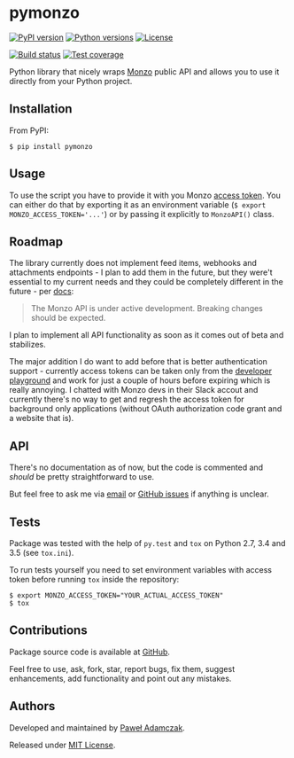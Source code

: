 # pymonzo
[![PyPI version](https://img.shields.io/pypi/v/pymonzo.svg)][pypi]
[![Python versions](https://img.shields.io/pypi/pyversions/pymonzo.svg)][pypi]
[![License](https://img.shields.io/github/license/pawelad/pymonzo.svg)][license]

[![Build status](https://img.shields.io/travis/pawelad/pymonzo.svg)][travis]
[![Test coverage](https://img.shields.io/coveralls/pawelad/pymonzo.svg)][coveralls]

Python library that nicely wraps [Monzo][monzo] public API and allows you to use
it directly from your Python project.

## Installation
From PyPI:
```
$ pip install pymonzo
```

## Usage
To use the script you have to provide it with you Monzo
[access token][monzo developer playground]. You can either do that by exporting
it as an environment variable (`$ export MONZO_ACCESS_TOKEN='...'`) or by
passing it explicitly to `MonzoAPI()` class.

## Roadmap
The library currently does not implement feed items, webhooks and attachments
endpoints - I plan to add them in the future, but they were't essential to my
current needs and they could be completely different in the future - per
[docs][monzo docs inroduction]:
> The Monzo API is under active development. Breaking changes should be expected.

I plan to implement all API functionality as soon as it comes out of beta and
stabilizes.

The major addition I do want to add before that is better authentication
support - currently access tokens can be taken only from the
[developer playground][monzo developer playground] and work for just a couple of
hours before expiring which is really annoying.
I chatted with Monzo devs in their Slack accout and currently there's no way to
get and regresh the access token for background only applications (without
OAuth authorization code grant and a website that is).

## API
There's no documentation as of now, but the code is commented and
*should* be pretty straightforward to use.

But feel free to ask me via [email](mailto:pawel.adamczak@sidnet.info) or 
[GitHub issues][github add issue] if anything is unclear.

## Tests
Package was tested with the help of `py.test` and `tox` on Python 2.7, 3.4
and 3.5 (see `tox.ini`).

To run tests yourself you need to set environment variables with access token
before running `tox` inside the repository:
```shell
$ export MONZO_ACCESS_TOKEN="YOUR_ACTUAL_ACCESS_TOKEN"
$ tox
```

## Contributions
Package source code is available at [GitHub][github].

Feel free to use, ask, fork, star, report bugs, fix them, suggest enhancements,
add functionality and point out any mistakes.

## Authors
Developed and maintained by [Paweł Adamczak][pawelad].

Released under [MIT License][license].


[coveralls]: https://coveralls.io/github/pawelad/pymonzo
[github add issue]: https://github.com/pawelad/pymonzo/issues/new
[github]: https://github.com/pawelad/pymonzo
[license]: https://github.com/pawelad/pymonzo/blob/master/LICENSE
[monzo developer playground]: https://developers.getmondo.co.uk/api/playground
[monzo docs inroduction]: https://monzo.com/docs/#introduction
[monzo]: https://monzo.com/
[pawelad]: https://github.com/pawelad
[pypi]: https://pypi.python.org/pypi/pymonzo
[travis]: https://travis-ci.org/pawelad/pymonzo
